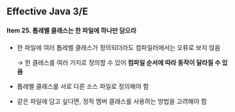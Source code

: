 ## Effective Java 3/E

#### Item 25. 톱레벨 클래스는 한 파일에 하나만 담으라

- 한 파일에 여러 톱레벨 클래스가 정의되더라도 컴파일러에서는 오류로 보지 않음

  → 한 클래스를 여러 가지로 정의할 수 있어 __컴파일 순서에 따라 동작이 달라질 수 있음__

- 톱레벨 클래스를 서로 다른 소스 파일로 정의해야 함

- 같은 파일에 담고 싶다면, 정적 멤버 클래스를 사용하는 방법을 고려해야 함